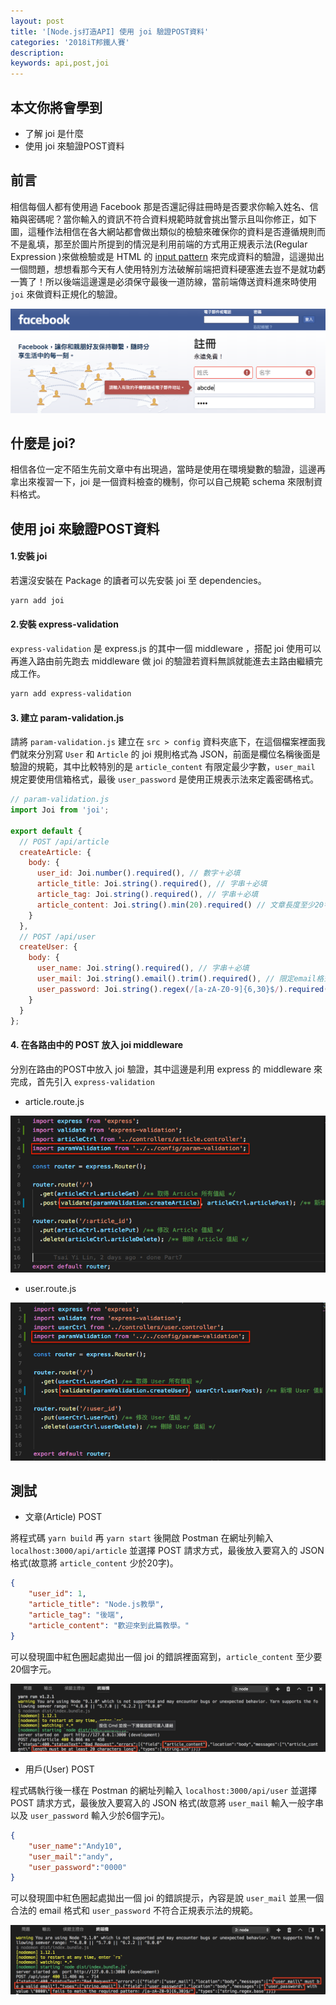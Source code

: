 ```yaml
---
layout: post
title: '[Node.js打造API] 使用 joi 驗證POST資料'
categories: '2018iT邦鐵人賽'
description: 
keywords: api,post,joi
---
```


## 本文你將會學到
- 了解 joi 是什麼
- 使用 joi 來驗證POST資料

## 前言
相信每個人都有使用過 Facebook 那是否還記得註冊時是否要求你輸入姓名、信箱與密碼呢？當你輸入的資訊不符合資料規範時就會挑出警示且叫你修正，如下圖，這種作法相信在各大網站都會做出類似的檢驗來確保你的資料是否遵循規則而不是亂填，那至於圖片所提到的情況是利用前端的方式用正規表示法(Regular Expression )來做檢驗或是 HTML 的 [input pattern](https://www.w3schools.com/tags/att_input_pattern.asp) 來完成資料的驗證，這邊拋出一個問題，想想看那今天有人使用特別方法破解前端把資料硬塞進去豈不是就功虧一簣了！所以後端這邊還是必須保守最後一道防線，當前端傳送資料進來時使用 `joi` 來做資料正規化的驗證。

<img src="/images/posts/it2018/img1070107-1.png">

## 什麼是 joi?
相信各位一定不陌生先前文章中有出現過，當時是使用在環境變數的驗證，這邊再拿出來複習一下，joi 是一個資料檢查的機制，你可以自己規範 schema 來限制資料格式。

## 使用 joi 來驗證POST資料

#### 1.安裝 joi

若還沒安裝在 Package 的讀者可以先安裝 joi 至 dependencies。

```bash
yarn add joi
```

#### 2.安裝 express-validation

`express-validation` 是 express.js 的其中一個 middleware ，搭配 joi 使用可以再進入路由前先跑去 middleware 做 joi 的驗證若資料無誤就能進去主路由繼續完成工作。

```bash
yarn add express-validation
```

#### 3. 建立 param-validation.js

請將 `param-validation.js` 建立在 `src > config` 資料夾底下，在這個檔案裡面我們就來分別寫 `User` 和 `Article` 的 joi 規則格式為 JSON，前面是欄位名稱後面是驗證的規範，其中比較特別的是 `article_content` 有限定最少字數，`user_mail` 規定要使用信箱格式，最後 `user_password` 是使用正規表示法來定義密碼格式。

```js
// param-validation.js
import Joi from 'joi';

export default {
  // POST /api/article
  createArticle: {
    body: {
      user_id: Joi.number().required(), // 數字＋必填
      article_title: Joi.string().required(), // 字串＋必填
      article_tag: Joi.string().required(), // 字串＋必填
      article_content: Joi.string().min(20).required() // 文章長度至少20字
    }
  },
  // POST /api/user
  createUser: {
    body: {
      user_name: Joi.string().required(), // 字串＋必填
      user_mail: Joi.string().email().trim().required(), // 限定email格式並移除多餘空白
      user_password: Joi.string().regex(/[a-zA-Z0-9]{6,30}$/).required() // 最小長度6最大30，只允許英文大小寫和數字
    }
  }
};
```

#### 4. 在各路由中的 POST 放入 joi middleware
分別在路由的POST中放入 joi 驗證，其中這邊是利用 express 的 middleware 來完成，首先引入 `express-validation` 

- article.route.js

<img src="/images/posts/it2018/img1070107-2.png">

- user.route.js

<img src="/images/posts/it2018/img1070107-3.png">

## 測試

- 文章(Article) POST

將程式碼 `yarn build` 再 `yarn start` 後開啟 Postman 在網址列輸入 `localhost:3000/api/article` 並選擇 POST 請求方式，最後放入要寫入的 JSON 格式(故意將 `article_content` 少於20字)。

```json
{
    "user_id": 1,
    "article_title": "Node.js教學",
    "article_tag": "後端",
    "article_content": "歡迎來到此篇教學。"
}
```

可以發現圖中紅色圈起處拋出一個 joi 的錯誤裡面寫到，`article_content` 至少要20個字元。

<img src="/images/posts/it2018/img1070107-4.png">

- 用戶(User) POST

程式碼執行後一樣在 Postman 的網址列輸入 `localhost:3000/api/user` 並選擇 POST 請求方式，最後放入要寫入的 JSON 格式(故意將 `user_mail` 輸入一般字串以及 `user_password` 輸入少於6個字元)。

```json
{
	"user_name":"Andy10",
	"user_mail":"andy",
	"user_password":"0000"
}
```

可以發現圖中紅色圈起處拋出一個 joi 的錯誤提示，內容是說 `user_mail` 並黑一個合法的 email 格式和 `user_password` 不符合正規表示法的規範。

<img src="/images/posts/it2018/img1070107-5.png">
